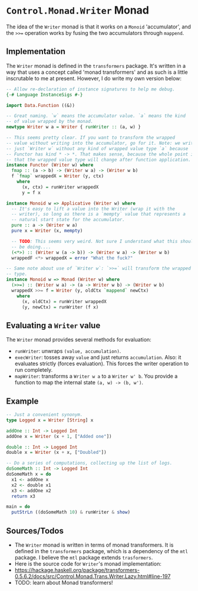 # `Control.Monad.Writer` Monad

The idea of the `Writer` monad is that it works on a `Monoid`
'accumulator', and the `>>=` operation works by fusing the two
accumulators through `mappend`.

## Implementation

The `Writer` monad is defined in the `transformers` package. It's
written in a way that uses a concept called 'monad transformers' and as
such is a little inscrutable to me at present. However, I do write my
own version below:

```haskell
-- Allow re-declaration of instance signatures to help me debug.
{-# Language InstanceSigs #-}

import Data.Function ((&))

-- Great naming. `w` means the accumulator value. `a` means the kind
-- of value wrapped by the monad.
newtype Writer w a = Writer { runWriter :: (a, w) }

-- This seems pretty clear. If you want to transform the wrapped
-- value without writing into the accumulator, go for it. Note: we write
-- just `Writer w` without any kind of wrapped value type `a` because
-- Functor has kind * -> *. That makes sense, because the whole point is
-- that the wrapped value type will change after function application.
instance Functor (Writer w) where
  fmap :: (a -> b) -> (Writer w a) -> (Writer w b)
  f `fmap` wrappedX = Writer (y, ctx)
    where
      (x, ctx) = runWriter wrappedX
      y = f x

instance Monoid w => Applicative (Writer w) where
  -- It's easy to lift a value into the Writer (wrap it with the
  -- writer), so long as there is a `mempty` value that represents a
  -- natural start state for the accumulator.
  pure :: a -> (Writer w a)
  pure x = Writer (x, mempty)

  -- TODO: This seems very weird. Not sure I understand what this should
  -- be doing....
  (<*>) :: (Writer w (a -> b)) -> (Writer w a) -> (Writer w b)
  wrappedF <*> wrappedX = error "What the fuck?"

-- Same note about use of `Writer w`: `>>=` will transform the wrapped
-- type.
instance Monoid w => Monad (Writer w) where
  (>>=) :: (Writer w a) -> (a -> Writer w b) -> (Writer w b)
  wrappedX >>= f = Writer (y, oldCtx `mappend` newCtx)
    where
      (x, oldCtx) = runWriter wrappedX
      (y, newCtx) = runWriter (f x)
```

## Evaluating a `Writer` value

The `Writer` monad provides several methods for evaluation:

* `runWriter`: unwraps `(value, accumulation)`.
* `execWriter`: tosses away `value` and just returns
  `accumulation`. Also: it evaluates strictly (forces evaluation). This
  forces the writer operation to run completely.
* `mapWriter`: transforms a `Writer w a` to a `Writer w' b`. You provide
  a function to map the internal state `(a, w) -> (b, w')`.

## Example

```haskell
-- Just a convenient synonym.
type Logged x = Writer [String] x

addOne :: Int -> Logged Int
addOne x = Writer (x + 1, ["Added one"])

double :: Int -> Logged Int
double x = Writer (x + x, ["Doubled"])

-- Do a series of computations, collecting up the list of logs.
doSomeMath :: Int -> Logged Int
doSomeMath x = do
  x1 <- addOne x
  x2 <- double x1
  x3 <- addOne x2
  return x3

main = do
  putStrLn ((doSomeMath 10) & runWriter & show)
```

## Sources/Todos

* The `Writer` monad is written in terms of monad transformers. It is
  defined in the `transformers` package, which is a dependency of the
  `mtl` package. I believe the `mtl` package extends `trasformers`.
* Here is the source code for `Writer`'s monad implementation:
* https://hackage.haskell.org/package/transformers-0.5.6.2/docs/src/Control.Monad.Trans.Writer.Lazy.html#line-197
* TODO: learn about Monad transformers!
